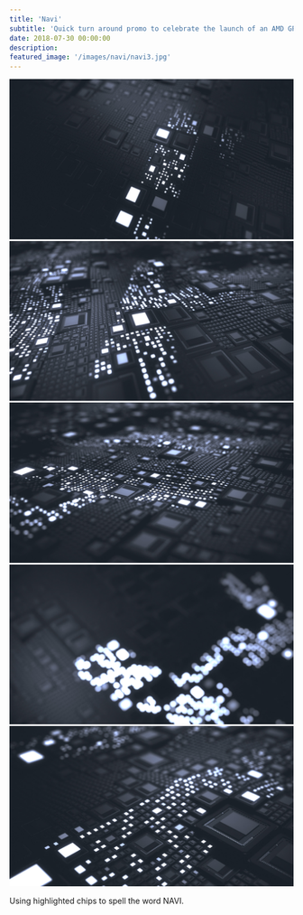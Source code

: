 ```yaml
---
title: 'Navi'
subtitle: 'Quick turn around promo to celebrate the launch of an AMD GPU.'
date: 2018-07-30 00:00:00
description: 
featured_image: '/images/navi/navi3.jpg'
---
```

<div class="gallery" data-columns="2">
	<img src="/images/navi/navi1.jpg">		
	<img src="/images/navi/navi2.jpg">			
	<img src="/images/navi/navi3.jpg">
	<img src="/images/navi/navi4.jpg">
	<img src="/images/navi/navi5.jpg">
</div>

Using highlighted chips to spell the word NAVI.